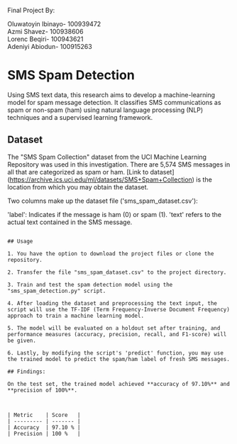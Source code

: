 Final Project By:

Oluwatoyin Ibinayo- 100939472  
Azmi Shavez- 100938606  
Lorenc Beqiri- 100943621  
Adeniyi Abiodun- 100915263

# SMS Spam Detection

Using SMS text data, this research aims to develop a machine-learning model for spam message detection. It classifies SMS communications as spam or non-spam (ham) using natural language processing (NLP) techniques and a supervised learning framework.

## Dataset

The "SMS Spam Collection" dataset from the UCI Machine Learning Repository was used in this investigation. There are 5,574 SMS messages in all that are categorized as spam or ham. [Link to dataset] (https://archive.ics.uci.edu/ml/datasets/SMS+Spam+Collection) is the location from which you may obtain the dataset.

Two columns make up the dataset file ('sms_spam_dataset.csv'):

'label': Indicates if the message is ham (0) or spam (1).
'text' refers to the actual text contained in the SMS message.

```

## Usage

1. You have the option to download the project files or clone the repository.

2. Transfer the file "sms_spam_dataset.csv" to the project directory.

3. Train and test the spam detection model using the "sms_spam_detection.py" script.

4. After loading the dataset and preprocessing the text input, the script will use the TF-IDF (Term Frequency-Inverse Document Frequency) approach to train a machine learning model.

5. The model will be evaluated on a holdout set after training, and performance measures (accuracy, precision, recall, and F1-score) will be given.

6. Lastly, by modifying the script's 'predict' function, you may use the trained model to predict the spam/ham label of fresh SMS messages.

## Findings:

On the test set, the trained model achieved **accuracy of 97.10%** and **precision of 100%**.



| Metric    | Score   |
| --------- | ------- |
| Accuracy  | 97.10 % |
| Precision | 100 %   |
```
